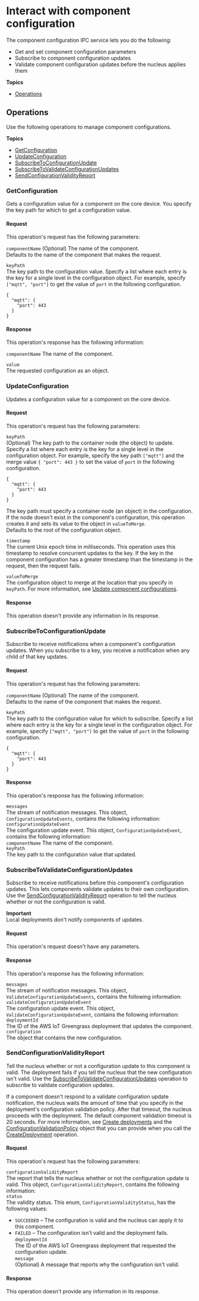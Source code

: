 # Interact with component configuration<a name="ipc-component-configuration"></a>

The component configuration IPC service lets you do the following:
+ Get and set component configuration parameters
+ Subscribe to component configuration updates
+ Validate component configuration updates before the nucleus applies them

**Topics**
+ [Operations](#ipc-component-configuration-operations)

## Operations<a name="ipc-component-configuration-operations"></a>

Use the following operations to manage component configurations\.

**Topics**
+ [GetConfiguration](#ipc-operation-getconfiguration)
+ [UpdateConfiguration](#ipc-operation-updateconfiguration)
+ [SubscribeToConfigurationUpdate](#ipc-operation-subscribetoconfigurationupdate)
+ [SubscribeToValidateConfigurationUpdates](#ipc-operation-subscribetovalidateconfigurationupdates)
+ [SendConfigurationValidityReport](#ipc-operation-sendconfigurationvalidityreport)

### GetConfiguration<a name="ipc-operation-getconfiguration"></a>

Gets a configuration value for a component on the core device\. You specify the key path for which to get a configuration value\.

#### Request<a name="ipc-operation-getconfiguration-request"></a>

This operation's request has the following parameters:

`componentName`  <a name="ipc-configuration-request-component-name"></a>
\(Optional\) The name of the component\.  
Defaults to the name of the component that makes the request\.

`keyPath`  
The key path to the configuration value\. Specify a list where each entry is the key for a single level in the configuration object\. For example, specify `["mqtt", "port"]` to get the value of `port` in the following configuration\.  

```
{
  "mqtt": {
    "port": 443
  }
}
```

#### Response<a name="ipc-operation-getconfiguration-response"></a>

This operation's response has the following information:

`componentName`  <a name="ipc-configuration-response-component-name"></a>
The name of the component\.

`value`  
The requested configuration as an object\.

### UpdateConfiguration<a name="ipc-operation-updateconfiguration"></a>

Updates a configuration value for a component on the core device\.

#### Request<a name="ipc-operation-updateconfiguration-request"></a>

This operation's request has the following parameters:

`keyPath`  
\(Optional\) The key path to the container node \(the object\) to update\. Specify a list where each entry is the key for a single level in the configuration object\. For example, specify the key path `["mqtt"]` and the merge value `{ "port": 443 }` to set the value of `port` in the following configuration\.  

```
{
  "mqtt": {
    "port": 443
  }
}
```
The key path must specify a container node \(an object\) in the configuration\. If the node doesn't exist in the component's configuration, this operation creates it and sets its value to the object in `valueToMerge`\.  
Defaults to the root of the configuration object\.

`timestamp`  
The current Unix epoch time in milliseconds\. This operation uses this timestamp to resolve concurrent updates to the key\. If the key in the component configuration has a greater timestamp than the timestamp in the request, then the request fails\.

`valueToMerge`  
The configuration object to merge at the location that you specify in `keyPath`\. For more information, see [Update component configurations](update-component-configurations.md)\.

#### Response<a name="ipc-operation-updateconfiguration-response"></a>

This operation doesn't provide any information in its response\.

### SubscribeToConfigurationUpdate<a name="ipc-operation-subscribetoconfigurationupdate"></a>

Subscribe to receive notifications when a component's configuration updates\. When you subscribe to a key, you receive a notification when any child of that key updates\.

#### Request<a name="ipc-operation-subscribetoconfigurationupdate-request"></a>

This operation's request has the following parameters:

`componentName`  <a name="ipc-configuration-request-component-name"></a>
\(Optional\) The name of the component\.  
Defaults to the name of the component that makes the request\.

`keyPath`  
The key path to the configuration value for which to subscribe\. Specify a list where each entry is the key for a single level in the configuration object\. For example, specify `["mqtt", "port"]` to get the value of `port` in the following configuration\.  

```
{
  "mqtt": {
    "port": 443
  }
}
```

#### Response<a name="ipc-operation-subscribetoconfigurationupdate-response"></a>

This operation's response has the following information:

`messages`  
The stream of notification messages\. This object, `ConfigurationUpdateEvents`, contains the following information:    
`configurationUpdateEvent`  
The configuration update event\. This object, `ConfigurationUpdateEvent`, contains the following information:    
`componentName`  <a name="ipc-configuration-response-component-name"></a>
The name of the component\.  
`keyPath`  
The key path to the configuration value that updated\.

### SubscribeToValidateConfigurationUpdates<a name="ipc-operation-subscribetovalidateconfigurationupdates"></a>

Subscribe to receive notifications before this component's configuration updates\. This lets components validate updates to their own configuration\. Use the [SendConfigurationValidityReport](#ipc-operation-sendconfigurationvalidityreport) operation to tell the nucleus whether or not the configuration is valid\.

**Important**  
Local deployments don't notify components of updates\.

#### Request<a name="ipc-operation-subscribetovalidateconfigurationupdates-request"></a>

This operation's request doesn't have any parameters\.

#### Response<a name="ipc-operation-subscribetovalidateconfigurationupdates-response"></a>

This operation's response has the following information:

`messages`  
The stream of notification messages\. This object, `ValidateConfigurationUpdateEvents`, contains the following information:    
`validateConfigurationUpdateEvent`  
The configuration update event\. This object, `ValidateConfigurationUpdateEvent`, contains the following information:    
`deploymentId`  
The ID of the AWS IoT Greengrass deployment that updates the component\.  
`configuration`  
The object that contains the new configuration\.

### SendConfigurationValidityReport<a name="ipc-operation-sendconfigurationvalidityreport"></a>

Tell the nucleus whether or not a configuration update to this component is valid\. The deployment fails if you tell the nucleus that the new configuration isn't valid\. Use the [SubscribeToValidateConfigurationUpdates](#ipc-operation-subscribetovalidateconfigurationupdates) operation to subscribe to validate configuration updates\.

If a component doesn't respond to a validate configuration update notification, the nucleus waits the amount of time that you specify in the deployment's configuration validation policy\. After that timeout, the nucleus proceeds with the deployment\. The default component validation timeout is 20 seconds\. For more information, see [Create deployments](create-deployments.md) and the [ConfigurationValidationPolicy](https://docs.aws.amazon.com/greengrass/v2/APIReference/API_ConfigurationValidationPolicy.html) object that you can provide when you call the [CreateDeployment](https://docs.aws.amazon.com/greengrass/v2/APIReference/API_CreateDeployment.html) operation\.

#### Request<a name="ipc-operation-sendconfigurationvalidityreport-request"></a>

This operation's request has the following parameters:

`configurationValidityReport`  
The report that tells the nucleus whether or not the configuration update is valid\. This object, `ConfigurationValidityReport`, contains the following information:    
`status`  
The validity status\. This enum, `ConfigurationValidityStatus`, has the following values:  
+ `SUCCEEDED` – The configuration is valid and the nucleus can apply it to this component\.
+ `FAILED` – The configuration isn't valid and the deployment fails\.  
`deploymentId`  
The ID of the AWS IoT Greengrass deployment that requested the configuration update\.  
`message`  
\(Optional\) A message that reports why the configuration isn't valid\.

#### Response<a name="ipc-operation-sendconfigurationvalidityreport-response"></a>

This operation doesn't provide any information in its response\.